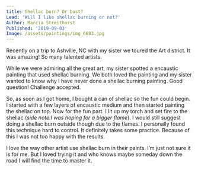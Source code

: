```yaml
---
title: Shellac burn? Or bust?
Lead: 'Will I like shellac burning or not?'
Author: Marcia Streithorst
Published: '2019-09-03'
Image: /assets/paintings/img_6603.jpg
---
```

Recently on a trip to Ashville, NC with my sister we toured the Art district. It was amazing! So many talented artists.  

While we were admiring all the great art, my sister spotted a encaustic painting that used shellac burning. We both loved the painting and my sister wanted to know why I have never done a shellac burning painting. Good question! Challenge accepted.  

So, as soon as I got home, I bought a can of shellac so the fun could begin. I started with a few layers of encaustic medium and then started painting the shellac on top. Now for the fun part. I lit up my torch and set fire to the shellac (*side note:I was hoping for a bigger flame*). I would still suggest doing a shellac burn outside though due to the flames. I personally found this technique hard to control. It definitely takes some practice. 
Because of this I was not too happy with the results.  

I love the way other artist use shellac burn in their paints. I’m just not sure it is for me. But I loved trying it and who knows maybe someday down the road I will find the time to master it.  
